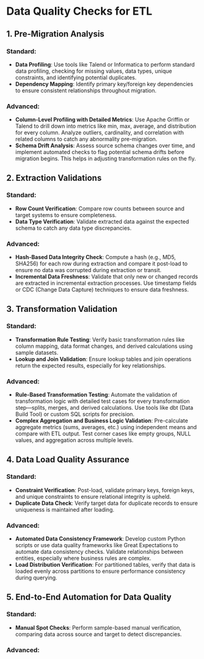 # Data Quality Checks for ETL

## 1. Pre-Migration Analysis

### Standard:
- **Data Profiling**: Use tools like Talend or Informatica to perform standard data profiling, checking for missing values, data types, unique constraints, and identifying potential duplicates.
- **Dependency Mapping**: Identify primary key/foreign key dependencies to ensure consistent relationships throughout migration.

### Advanced:
- **Column-Level Profiling with Detailed Metrics**: Use Apache Griffin or Talend to drill down into metrics like min, max, average, and distribution for every column. Analyze outliers, cardinality, and correlation with related columns to catch any abnormality pre-migration.
- **Schema Drift Analysis**: Assess source schema changes over time, and implement automated checks to flag potential schema drifts before migration begins. This helps in adjusting transformation rules on the fly.

## 2. Extraction Validations

### Standard:
- **Row Count Verification**: Compare row counts between source and target systems to ensure completeness.
- **Data Type Verification**: Validate extracted data against the expected schema to catch any data type discrepancies.

### Advanced:
- **Hash-Based Data Integrity Check**: Compute a hash (e.g., MD5, SHA256) for each row during extraction and compare it post-load to ensure no data was corrupted during extraction or transit.
- **Incremental Data Freshness**: Validate that only new or changed records are extracted in incremental extraction processes. Use timestamp fields or CDC (Change Data Capture) techniques to ensure data freshness.

## 3. Transformation Validation

### Standard:
- **Transformation Rule Testing**: Verify basic transformation rules like column mapping, data format changes, and derived calculations using sample datasets.
- **Lookup and Join Validation**: Ensure lookup tables and join operations return the expected results, especially for key relationships.

### Advanced:
- **Rule-Based Transformation Testing**: Automate the validation of transformation logic with detailed test cases for every transformation step—splits, merges, and derived calculations. Use tools like dbt (Data Build Tool) or custom SQL scripts for precision.
- **Complex Aggregation and Business Logic Validation**: Pre-calculate aggregate metrics (sums, averages, etc.) using independent means and compare with ETL output. Test corner cases like empty groups, NULL values, and aggregation across multiple levels.

## 4. Data Load Quality Assurance

### Standard:
- **Constraint Verification**: Post-load, validate primary keys, foreign keys, and unique constraints to ensure relational integrity is upheld.
- **Duplicate Data Check**: Verify target data for duplicate records to ensure uniqueness is maintained after loading.

### Advanced:
- **Automated Data Consistency Framework**: Develop custom Python scripts or use data quality frameworks like Great Expectations to automate data consistency checks. Validate relationships between entities, especially where business rules are complex.
- **Load Distribution Verification**: For partitioned tables, verify that data is loaded evenly across partitions to ensure performance consistency during querying.

## 5. End-to-End Automation for Data Quality

### Standard:
- **Manual Spot Checks**: Perform sample-based manual verification, comparing data across source and target to detect discrepancies.

### Advanced:
